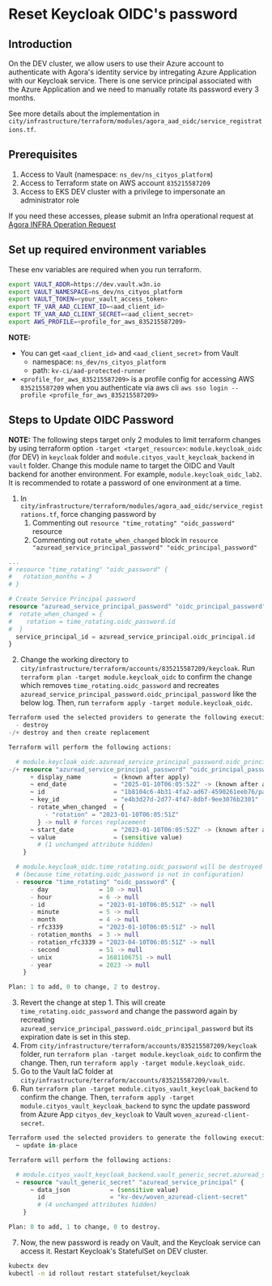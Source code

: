 # Reset Keycloak OIDC's password

## Introduction

On the DEV cluster, we allow users to use their Azure account to authenticate with Agora's identity service by intregating Azure Application with our Keycloak service. 
There is one service principal associated with the Azure Application and we need to manually rotate its password every 3 months.

See more details about the implementation in `city/infrastructure/terraform/modules/agora_aad_oidc/service_registrations.tf`. 

## Prerequisites

1. Access to Vault (namespace: `ns_dev/ns_cityos_platform`)
2. Access to Terraform state on AWS account `835215587209`
3. Access to EKS DEV cluster with a privilege to impersonate an administrator role

If you need these accesses, please submit an Infra operational request at [Agora INFRA Operation Request](https://wkf.ms/3INlZXL)

## Set up required environment variables

These env variables are required when you run terraform.

```bash
export VAULT_ADDR=https://dev.vault.w3n.io
export VAULT_NAMESPACE=ns_dev/ns_cityos_platform
export VAULT_TOKEN=<your_vault_access_token>
export TF_VAR_AAD_CLIENT_ID=<aad_client_id>
export TF_VAR_AAD_CLIENT_SECRET=<aad_client_secret>
export AWS_PROFILE=<profile_for_aws_835215587209>
```

**NOTE:** 
- You can get `<aad_client_id>` and `<aad_client_secret>` from Vault
  - namespace: `ns_dev/ns_cityos_platform`
  - path: `kv-ci/aad-protected-runner`
- `<profile_for_aws_835215587209>` is a profile config for accessing AWS `835215587209` when you authenticate via aws cli `aws sso login --profile <profile_for_aws_835215587209>`

## Steps to Update OIDC Password

**NOTE:** The following steps target only 2 modules to limit terraform changes by using terraform option `-target <target_resource>`: `module.keycloak_oidc` (for DEV) in `keycloak` folder and `module.cityos_vault_keycloak_backend` in `vault` folder. 
Change this module name to target the OIDC and Vault backend for another environment. For example, `module.keycloak_oidc_lab2`. It is recommended to rotate a password of one environment at a time.

1. In `city/infrastructure/terraform/modules/agora_aad_oidc/service_registrations.tf`, force changing password by
   1. Commenting out `resource "time_rotating" "oidc_password"` resource
   2. Commenting out `rotate_when_changed` block in `resource "azuread_service_principal_password" "oidc_principal_password"`
   
```terraform
...
# resource "time_rotating" "oidc_password" {
#   rotation_months = 3
# }

# Create Service Principal password
resource "azuread_service_principal_password" "oidc_principal_password" {
#  rotate_when_changed = {
#    rotation = time_rotating.oidc_password.id
#  }
  service_principal_id = azuread_service_principal.oidc_principal.id
}
```

2. Change the working directory to `city/infrastructure/terraform/accounts/835215587209/keycloak`. Run `terraform plan -target module.keycloak_oidc` to confirm the change which removes `time_rotating.oidc_password` and recreates `azuread_service_principal_password.oidc_principal_password` like the below log. Then, run `terraform apply -target module.keycloak_oidc`.

```terraform
Terraform used the selected providers to generate the following execution plan. Resource actions are indicated with the following symbols:
  - destroy
-/+ destroy and then create replacement

Terraform will perform the following actions:

  # module.keycloak_oidc.azuread_service_principal_password.oidc_principal_password must be replaced
-/+ resource "azuread_service_principal_password" "oidc_principal_password" {
      + display_name         = (known after apply)
      ~ end_date             = "2025-01-10T06:05:52Z" -> (known after apply)
      ~ id                   = "1b8104c6-4b31-4fa2-ad67-4590261eeb76/password/e4b3d27d-2d77-4f47-8dbf-9ee3076b2301" -> (known after apply)
      ~ key_id               = "e4b3d27d-2d77-4f47-8dbf-9ee3076b2301" -> (known after apply)
      - rotate_when_changed  = {
          - "rotation" = "2023-01-10T06:05:51Z"
        } -> null # forces replacement
      ~ start_date           = "2023-01-10T06:05:52Z" -> (known after apply)
      ~ value                = (sensitive value)
        # (1 unchanged attribute hidden)
    }

  # module.keycloak_oidc.time_rotating.oidc_password will be destroyed
  # (because time_rotating.oidc_password is not in configuration)
  - resource "time_rotating" "oidc_password" {
      - day              = 10 -> null
      - hour             = 6 -> null
      - id               = "2023-01-10T06:05:51Z" -> null
      - minute           = 5 -> null
      - month            = 4 -> null
      - rfc3339          = "2023-01-10T06:05:51Z" -> null
      - rotation_months  = 3 -> null
      - rotation_rfc3339 = "2023-04-10T06:05:51Z" -> null
      - second           = 51 -> null
      - unix             = 1681106751 -> null
      - year             = 2023 -> null
    }

Plan: 1 to add, 0 to change, 2 to destroy.
```

3. Revert the change at step 1. This will create `time_rotating.oidc_password` and change the password again by recreating `azuread_service_principal_password.oidc_principal_password` but its expiration date is set in this step.
4. From `city/infrastructure/terraform/accounts/835215587209/keycloak` folder, run `terraform plan -target module.keycloak_oidc` to confirm the change. Then, run `terraform apply -target module.keycloak_oidc`.
5. Go to the Vault IaC folder at `city/infrastructure/terraform/accounts/835215587209/vault`.
6. Run `terraform plan -target module.cityos_vault_keycloak_backend` to confirm the change. Then, `terraform apply -target module.cityos_vault_keycloak_backend` to sync the update password from Azure App `cityos_dev_keycloak` to Vault `woven_azuread-client-secret`.

```terraform
Terraform used the selected providers to generate the following execution plan. Resource actions are indicated with the following symbols:
  ~ update in-place

Terraform will perform the following actions:

  # module.cityos_vault_keycloak_backend.vault_generic_secret.azuread_service_principal[0] will be updated in-place
  ~ resource "vault_generic_secret" "azuread_service_principal" {
      ~ data_json           = (sensitive value)
        id                  = "kv-dev/woven_azuread-client-secret"
        # (4 unchanged attributes hidden)
    }

Plan: 0 to add, 1 to change, 0 to destroy.
```

7. Now, the new password is ready on Vault, and the Keycloak service can access it. Restart Keycloak's StatefulSet on DEV cluster.

```bash
kubectx dev
kubectl -n id rollout restart statefulset/keycloak
```
